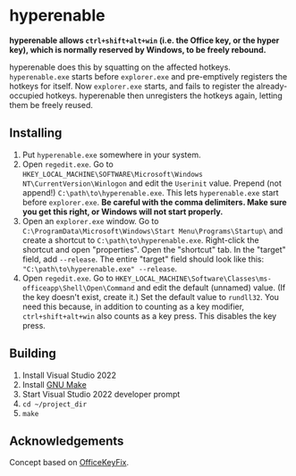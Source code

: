 # hyperenable
**hyperenable allows `ctrl+shift+alt+win` (i.e. the Office key, or the hyper key), which is normally reserved by Windows, to be freely rebound.**

hyperenable does this by squatting on the affected hotkeys. `hyperenable.exe` starts before `explorer.exe` and pre-emptively registers the hotkeys for itself. Now `explorer.exe` starts, and fails to register the already-occupied hotkeys. hyperenable then unregisters the hotkeys again, letting them be freely reused.

## Installing
  1. Put `hyperenable.exe` somewhere in your system.
  2. Open `regedit.exe`. Go to `HKEY_LOCAL_MACHINE\SOFTWARE\Microsoft\Windows NT\CurrentVersion\Winlogon` and edit the `Userinit` value. Prepend (not append!) `C:\path\to\hyperenable.exe`. This lets `hyperenable.exe` start before `explorer.exe`. **Be careful with the comma delimiters. Make sure you get this right, or Windows will not start properly.**
  3. Open an `explorer.exe` window. Go to `C:\ProgramData\Microsoft\Windows\Start Menu\Programs\Startup\` and create a shortcut to `C:\path\to\hyperenable.exe`. Right-click the shortcut and open "properties". Open the "shortcut" tab. In the "target" field, add `--release`. The entire "target" field should look like this: `"C:\path\to\hyperenable.exe" --release`.
  4. Open `regedit.exe`. Go to `HKEY_LOCAL_MACHINE\Software\Classes\ms-officeapp\Shell\Open\Command` and edit the default (unnamed) value. (If the key doesn't exist, create it.) Set the default value to `rundll32`. You need this because, in addition to counting as a key modifier, `ctrl+shift+alt+win` also counts as a key press. This disables the key press.

## Building
  1. Install Visual Studio 2022
  2. Install [GNU Make](https://scoop.sh/)
  3. Start Visual Studio 2022 developer prompt
  4. `cd ~/project_dir`
  5. `make`

## Acknowledgements
Concept based on [OfficeKeyFix](https://github.com/anthonyheddings/OfficeKeyFix).

